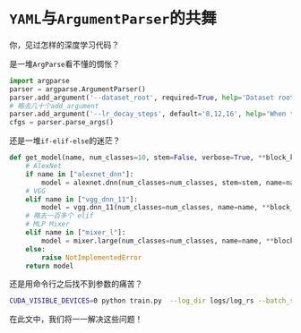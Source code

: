 # `YAML`与`ArgumentParser`的共舞

你，见过怎样的深度学习代码？

是一堆`ArgParse`看不懂的惆怅？

```python
import argparse
parser = argparse.ArgumentParser()
parser.add_argument('--dataset_root', required=True, help='Dataset root')
# 略去几十个add_argument
parser.add_argument('--lr_decay_steps', default='8,12,16', help='When to decay the learning rate (in epochs) [default: 8,12,16]')
cfgs = parser.parse_args()
```

还是一堆`if-elif-else`的迷茫？

```python
def get_model(name, num_classes=10, stem=False, verbose=True, **block_kwargs):
    # AlexNet
    if name in ["alexnet_dnn"]:
        model = alexnet.dnn(num_classes=num_classes, stem=stem, name=name, **block_kwargs)
    # VGG
    elif name in ["vgg_dnn_11"]:
        model = vgg.dnn_11(num_classes=num_classes, name=name, **block_kwargs)
    # 略去一百多个 elif
    # MLP Mixer
    elif name in ["mixer_l"]:
        model = mixer.large(num_classes=num_classes, name=name, **block_kwargs)
    else:
        raise NotImplementedError
    return model
```

还是用命令行之后找不到参数的痛苦？

```bash
CUDA_VISIBLE_DEVICES=0 python train.py  --log_dir logs/log_rs --batch_size 2 --dataset_root /path/to/imagenet # 略去十几个参数
```

在此文中，我们将一一解决这些问题！
